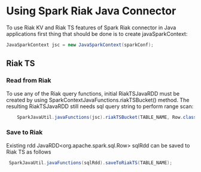 # Using Spark Riak Java Connector

To use Riak KV and Riak TS features of Spark Riak connector in Java applications first thing that should be done is to create javaSparkContext:

```java
JavaSparkContext jsc = new JavaSparkContext(sparkConf);
```
## Riak TS

### Read from Riak

To use any of the Riak query functions, initial RiakTSJavaRDD must be created by using SparkContextJavaFunctions.riakTSBucket() method. The resulting RiakTSJavaRDD still needs sql query string to perform range scan:

```java
    SparkJavaUtil.javaFunctions(jsc).riakTSBucket(TABLE_NAME, Row.class).sql(String.format("SELECT * FROM %s WHERE time >= %d AND time <= %d  AND  weather = 'sunny' AND family = 'f'", TABLE_NAME, from, to));
```

### Save to Riak

Existing rdd JavaRDD<org.apache.spark.sql.Row> sqlRdd can be saved to Riak TS as follows

```java
 SparkJavaUtil.javaFunctions(sqlRdd).saveToRiakTS(TABLE_NAME);
```
